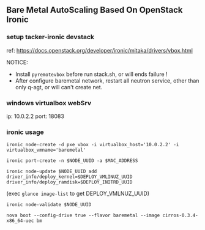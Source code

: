 ##  Bare Metal AutoScaling Based On OpenStack Ironic


### setup tacker-ironic devstack

ref: <https://docs.openstack.org/developer/ironic/mitaka/drivers/vbox.html>

NOTICE: 
+ Install `pyremotevbox` before run stack.sh, or will ends failure !
+ After configure baremetal network, restart all neutron service, other than only q-agt, or will can't create net.


### windows virtualbox webSrv

ip: 10.0.2.2 port: 18083


### ironic usage

`ironic node-create -d pxe_vbox -i virtualbox_host='10.0.2.2' -i virtualbox_vmname='baremetal'`

`ironic port-create -n $NODE_UUID -a $MAC_ADDRESS`

`ironic node-update $NODE_UUID add driver_info/deploy_kernel=$DEPLOY_VMLINUZ_UUID driver_info/deploy_ramdisk=$DEPLOY_INITRD_UUID`

(exec `glance image-list` to get DEPLOY_VMLNUZ_UUID)

`ironic node-validate $NODE_UUID`

`nova boot --config-drive true --flavor baremetal --image cirros-0.3.4-x86_64-uec bm`

